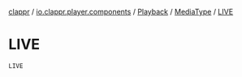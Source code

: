 [clappr](../../../index.md) / [io.clappr.player.components](../../index.md) / [Playback](../index.md) / [MediaType](index.md) / [LIVE](./-l-i-v-e.md)

# LIVE

`LIVE`